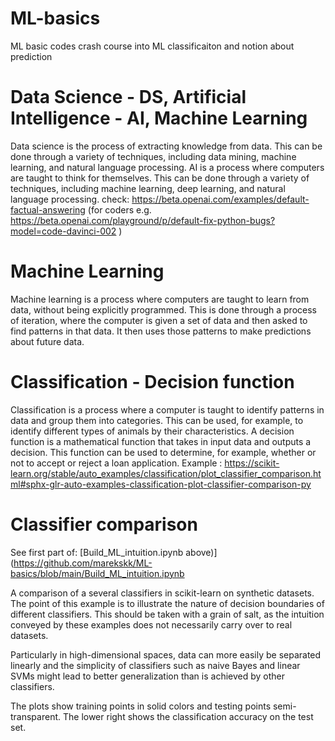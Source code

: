 # ML-basics
ML basic codes
crash course into ML classificaiton and notion about prediction

# Data Science - DS, Artificial Intelligence - AI, Machine Learning

Data science is the process of extracting knowledge from data. This can be done through a variety of techniques, including data mining, machine learning, and natural language processing.
AI is a process where computers are taught to think for themselves. This can be done through a variety of techniques, including machine learning, deep learning, and natural language processing.
check: https://beta.openai.com/examples/default-factual-answering (for coders e.g. https://beta.openai.com/playground/p/default-fix-python-bugs?model=code-davinci-002 )


# Machine Learning

Machine learning is a process where computers are taught to learn from data, without being explicitly programmed. This is done through a process of iteration, where the computer is given a set of data and then asked to find patterns in that data. It then uses those patterns to make predictions about future data.

# Classification - Decision function

Classification is a process where a computer is taught to identify patterns in data and group them into categories. This can be used, for example, to identify different types of animals by their characteristics.
A decision function is a mathematical function that takes in input data and outputs a decision. This function can be used to determine, for example, whether or not to accept or reject a loan application.
Example : https://scikit-learn.org/stable/auto_examples/classification/plot_classifier_comparison.html#sphx-glr-auto-examples-classification-plot-classifier-comparison-py

# Classifier comparison

See first part of: [Build_ML_intuition.ipynb above)](https://github.com/marekskk/ML-basics/blob/main/Build_ML_intuition.ipynb

A comparison of a several classifiers in scikit-learn on synthetic datasets. The point of this example is to illustrate the nature of decision boundaries of different classifiers. This should be taken with a grain of salt, as the intuition conveyed by these examples does not necessarily carry over to real datasets.

Particularly in high-dimensional spaces, data can more easily be separated linearly and the simplicity of classifiers such as naive Bayes and linear SVMs might lead to better generalization than is achieved by other classifiers.

The plots show training points in solid colors and testing points semi-transparent. The lower right shows the classification accuracy on the test set.
